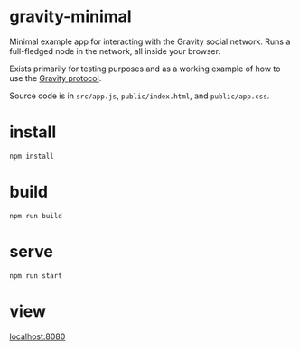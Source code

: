 # gravity-minimal

Minimal example app for interacting with the Gravity social network.
Runs a full-fledged node in the network, all inside your browser.

Exists primarily for testing purposes and as a working example of how to use the [Gravity protocol](https://github.com/npfoss/gravity-protocol).

Source code is in `src/app.js`, `public/index.html`, and `public/app.css`.

# install

`npm install`

# build

`npm run build`

# serve

`npm run start`

# view

[localhost:8080](http://localhost:8080/)
